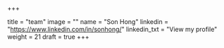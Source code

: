 +++

title = "team"
image = ""
name = "Son Hong"
linkedin = "https://www.linkedin.com/in/sonhong/" 
linkedin_txt = "View my profile"
weight = 21
draft = true
+++ 